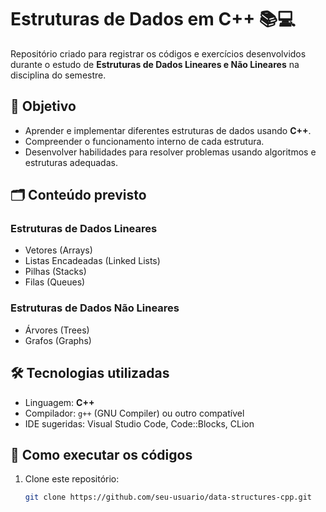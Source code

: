 # Estruturas de Dados em C++ 📚💻

Repositório criado para registrar os códigos e exercícios desenvolvidos durante o estudo de **Estruturas de Dados Lineares e Não Lineares** na disciplina do semestre.

## 📌 Objetivo
- Aprender e implementar diferentes estruturas de dados usando **C++**.
- Compreender o funcionamento interno de cada estrutura.
- Desenvolver habilidades para resolver problemas usando algoritmos e estruturas adequadas.

## 🗂 Conteúdo previsto
### Estruturas de Dados Lineares
- Vetores (Arrays)
- Listas Encadeadas (Linked Lists)
- Pilhas (Stacks)
- Filas (Queues)

### Estruturas de Dados Não Lineares
- Árvores (Trees)
- Grafos (Graphs)

## 🛠 Tecnologias utilizadas
- Linguagem: **C++**
- Compilador: `g++` (GNU Compiler) ou outro compatível
- IDE sugeridas: Visual Studio Code, Code::Blocks, CLion

## 🚀 Como executar os códigos
1. Clone este repositório:
   ```bash
   git clone https://github.com/seu-usuario/data-structures-cpp.git
